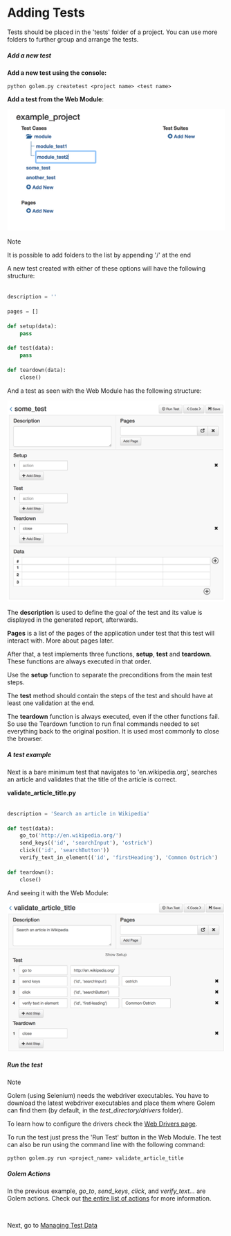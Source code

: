 Adding Tests
==================================================

Tests should be placed in the 'tests' folder of a project. You can use more folders to further group and arrange the tests.

##### Add a new test

**Add a new test using the console:**
```
python golem.py createtest <project name> <test name>
```

**Add a test from the Web Module**:

![add-test](_static/img/add-test.png "Add Test")

<div class="admonition note">
    <p class="first admonition-title">Note</p>
    <p>It is possible to add folders to the list by appending '/' at the end</p>
</div>

A new test created with either of these options will have the following structure:

```python

description = ''

pages = []

def setup(data):
    pass

def test(data):
    pass

def teardown(data):
    close()

```

And a test as seen with the Web Module has the following structure:

![empty test](_static/img/empty-test.png "Empty Test")

The **description** is used to define the goal of the test and its value is displayed in the generated report, afterwards.

**Pages** is a list of the pages of the application under test that this test will interact with. More about pages later.

After that, a test implements three functions, **setup**, **test** and **teardown**. These functions are always executed in that order.

Use the **setup** function to separate the preconditions from the main test steps.

The **test** method should contain the steps of the test and should have at least one validation at the end.

The **teardown** function is always executed, even if the other functions fail. So use the Teardown function to run final commands needed to set everything back to the original position. It is used most commonly to close the browser.

##### A test example

Next is a bare minimum test that navigates to 'en.wikipedia.org', searches an article and validates that the title of the article is correct.


**validate_article_title.py**
```python

description = 'Search an article in Wikipedia'

def test(data):
    go_to('http://en.wikipedia.org/')
    send_keys(('id', 'searchInput'), 'ostrich')
    click(('id', 'searchButton'))
    verify_text_in_element(('id', 'firstHeading'), 'Common Ostrich')

def teardown():
    close()

```

And seeing it with the Web Module:

![example test](_static/img/example-test.png "Example Test")

##### Run the test

<div class="admonition note">
    <p class="first admonition-title">Note</p>
    <p>Golem (using Selenium) needs the webdriver executables. You have to download the latest webdriver executables and place them where Golem can find them (by default, in the <i>test_directory/drivers</i> folder).</p>
    <p>To learn how to configure the drivers check the <a href="web-drivers.html">Web Drivers page</a>.</p>
</div>

To run the test just press the 'Run Test' button in the Web Module. The test can also be run using the command line with the following command:

```
python golem.py run <project_name> validate_article_title
```


##### Golem Actions

In the previous example, *go_to*, *send_keys*, *click*, and *verify_text...* are Golem actions. Check out [the entire list of actions](golem-actions.html) for more information.

<br>

Next, go to [Managing Test Data](managing-test-data.html)
